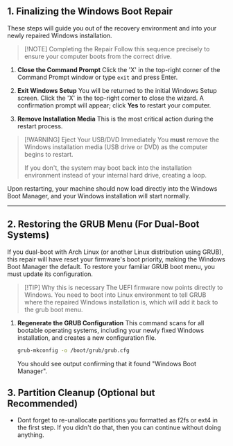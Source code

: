 ## 1. Finalizing the Windows Boot Repair

These steps will guide you out of the recovery environment and into your newly repaired Windows installation.

> [!NOTE] Completing the Repair
> Follow this sequence precisely to ensure your computer boots from the correct drive.

1.  **Close the Command Prompt**
    Click the 'X' in the top-right corner of the Command Prompt window or type `exit` and press Enter.

2.  **Exit Windows Setup**
    You will be returned to the initial Windows Setup screen. Click the 'X' in the top-right corner to close the wizard. A confirmation prompt will appear; click **Yes** to restart your computer.

3.  **Remove Installation Media**
    This is the most critical action during the restart process.

> [!WARNING] Eject Your USB/DVD Immediately
> You **must** remove the Windows installation media (USB drive or DVD) as the computer begins to restart.
>
> If you don't, the system may boot back into the installation environment instead of your internal hard drive, creating a loop.

Upon restarting, your machine should now load directly into the Windows Boot Manager, and your Windows installation will start normally.

---

## 2. Restoring the GRUB Menu (For Dual-Boot Systems)

If you dual-boot with Arch Linux (or another Linux distribution using GRUB), this repair will have reset your firmware's boot priority, making the Windows Boot Manager the default. To restore your familiar GRUB boot menu, you must update its configuration.

> [!TIP] Why this is necessary
> The UEFI firmware now points directly to Windows. You need to boot into Linux environment to tell GRUB where the repaired Windows installation is, which will add it back to the grub boot menu.

1.  **Regenerate the GRUB Configuration**
    This command scans for all bootable operating systems, including your newly fixed Windows installation, and creates a new configuration file.
    ```bash
    grub-mkconfig -o /boot/grub/grub.cfg
    ```
    You should see output confirming that it found "Windows Boot Manager".

## 3. Partition Cleanup (Optional but Recommended)

- Dont forget to re-unallocate partitions you formatted as f2fs or ext4 in the first step. If you didn't do that, then you can continue without doing anything. 

